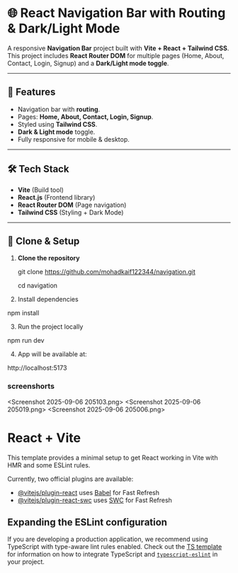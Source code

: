 # 🌐 React Navigation Bar with Routing & Dark/Light Mode

A responsive **Navigation Bar** project built with **Vite + React + Tailwind CSS**.  
This project includes **React Router DOM** for multiple pages (Home, About, Contact, Login, Signup) and a **Dark/Light mode toggle**.

---

## 🚀 Features
- Navigation bar with **routing**.
- Pages: **Home, About, Contact, Login, Signup**.
- Styled using **Tailwind CSS**.
- **Dark & Light mode** toggle.
- Fully responsive for mobile & desktop.

---

## 🛠️ Tech Stack
- **Vite** (Build tool)
- **React.js** (Frontend library)
- **React Router DOM** (Page navigation)
- **Tailwind CSS** (Styling + Dark Mode)

---

## 📂 Clone & Setup

1. **Clone the repository**
   
   git clone https://github.com/mohadkaif122344/navigation.git
   
   cd navigation


2. Install dependencies

npm install

3. Run the project locally

npm run dev


4. App will be available at:


http://localhost:5173



### screenshorts
<Screenshot 2025-09-06 205103.png>
<Screenshot 2025-09-06 205019.png>
<Screenshot 2025-09-06 205006.png>







# React + Vite

This template provides a minimal setup to get React working in Vite with HMR and some ESLint rules.

Currently, two official plugins are available:

- [@vitejs/plugin-react](https://github.com/vitejs/vite-plugin-react/blob/main/packages/plugin-react) uses [Babel](https://babeljs.io/) for Fast Refresh
- [@vitejs/plugin-react-swc](https://github.com/vitejs/vite-plugin-react/blob/main/packages/plugin-react-swc) uses [SWC](https://swc.rs/) for Fast Refresh

## Expanding the ESLint configuration

If you are developing a production application, we recommend using TypeScript with type-aware lint rules enabled. Check out the [TS template](https://github.com/vitejs/vite/tree/main/packages/create-vite/template-react-ts) for information on how to integrate TypeScript and [`typescript-eslint`](https://typescript-eslint.io) in your project.
